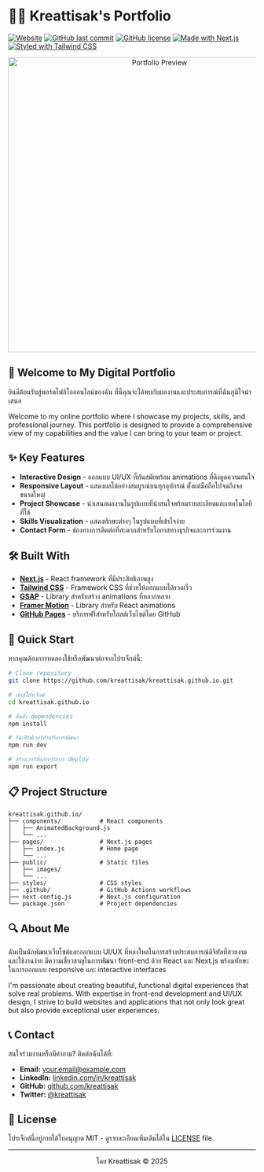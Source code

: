 # 👨‍💻 Kreattisak's Portfolio

[![Website](https://img.shields.io/badge/Website-Live-brightgreen)](https://kreattisak.github.io)
[![GitHub last commit](https://img.shields.io/github/last-commit/kreattisak/kreattisak.github.io)](https://github.com/kreattisak/kreattisak.github.io/commits/main)
[![GitHub license](https://img.shields.io/github/license/kreattisak/kreattisak.github.io)](https://github.com/kreattisak/kreattisak.github.io/blob/main/LICENSE)
[![Made with Next.js](https://img.shields.io/badge/Made%20with-Next.js-000000?logo=next.js)](https://nextjs.org/)
[![Styled with Tailwind CSS](https://img.shields.io/badge/Styled%20with-Tailwind%20CSS-38B2AC?logo=tailwind-css)](https://tailwindcss.com/)

<p align="center">
  <img src="https://via.placeholder.com/800x400?text=Kreattisak's+Portfolio" alt="Portfolio Preview" width="600" />
</p>

## 🌟 Welcome to My Digital Portfolio

ยินดีต้อนรับสู่พอร์ตโฟลิโอออนไลน์ของฉัน ที่นี่คุณจะได้พบกับผลงานและประสบการณ์ที่ฉันภูมิใจนำเสนอ

Welcome to my online portfolio where I showcase my projects, skills, and professional journey. This portfolio is designed to provide a comprehensive view of my capabilities and the value I can bring to your team or project.

## ✨ Key Features

- **Interactive Design** - ออกแบบ UI/UX ที่ทันสมัยพร้อม animations ที่ดึงดูดความสนใจ
- **Responsive Layout** - แสดงผลได้อย่างสมบูรณ์บนทุกอุปกรณ์ ตั้งแต่มือถือไปจนถึงจอขนาดใหญ่
- **Project Showcase** - นำเสนอผลงานในรูปแบบที่น่าสนใจพร้อมรายละเอียดและเทคโนโลยีที่ใช้
- **Skills Visualization** - แสดงทักษะต่างๆ ในรูปแบบที่เข้าใจง่าย
- **Contact Form** - ช่องทางการติดต่อที่สะดวกสำหรับโอกาสทางธุรกิจและการร่วมงาน

## 🛠️ Built With

- **[Next.js](https://nextjs.org/)** - React framework ที่มีประสิทธิภาพสูง
- **[Tailwind CSS](https://tailwindcss.com/)** - Framework CSS ที่ช่วยให้ออกแบบได้รวดเร็ว
- **[GSAP](https://greensock.com/gsap/)** - Library สำหรับสร้าง animations ที่หลากหลาย
- **[Framer Motion](https://www.framer.com/motion/)** - Library สำหรับ React animations
- **[GitHub Pages](https://pages.github.com/)** - บริการฟรีสำหรับโฮสต์เว็บไซต์โดย GitHub

## 🚀 Quick Start

หากคุณต้องการทดลองใช้หรือพัฒนาต่อจากโปรเจ็กต์นี้:

```bash
# Clone repository
git clone https://github.com/kreattisak/kreattisak.github.io.git

# เข้าสู่โปรเจ็กต์
cd kreattisak.github.io

# ติดตั้ง dependencies
npm install

# รันเซิร์ฟเวอร์สำหรับการพัฒนา
npm run dev

# สร้างเวอร์ชั่นสำหรับการ deploy
npm run export
```

## 📋 Project Structure

```
kreattisak.github.io/
├── components/           # React components
│   ├── AnimatedBackground.js
│   └── ...
├── pages/                # Next.js pages
│   ├── index.js          # Home page
│   └── ...
├── public/               # Static files
│   ├── images/
│   └── ...
├── styles/               # CSS styles
├── .github/              # GitHub Actions workflows
├── next.config.js        # Next.js configuration
└── package.json          # Project dependencies
```

## 🔍 About Me

ฉันเป็นนักพัฒนาเว็บไซต์และออกแบบ UI/UX ที่หลงใหลในการสร้างประสบการณ์ดิจิทัลที่สวยงามและใช้งานง่าย มีความเชี่ยวชาญในการพัฒนา front-end ด้วย React และ Next.js พร้อมทักษะในการออกแบบ responsive และ interactive interfaces

I'm passionate about creating beautiful, functional digital experiences that solve real problems. With expertise in front-end development and UI/UX design, I strive to build websites and applications that not only look great but also provide exceptional user experiences.

## 📞 Contact

สนใจร่วมงานหรือมีคำถาม? ติดต่อฉันได้ที่:

- **Email:** [your.email@example.com](mailto:your.email@example.com)
- **LinkedIn:** [linkedin.com/in/kreattisak](https://linkedin.com/in/kreattisak)
- **GitHub:** [github.com/kreattisak](https://github.com/kreattisak)
- **Twitter:** [@kreattisak](https://twitter.com/kreattisak)

## 📜 License

โปรเจ็กต์นี้อยู่ภายใต้ใบอนุญาต MIT - ดูรายละเอียดเพิ่มเติมได้ใน [LICENSE](LICENSE) file.

---

<p align="center">
  โดย Kreattisak © 2025
</p>
